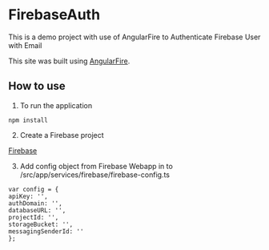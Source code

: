 # FirebaseAuth
This is a demo project with use of AngularFire to Authenticate Firebase User with Email

This site was built using [AngularFire](https://github.com/angular/angularfire).

## How to use

1. To run the application
  
  ```
  npm install
  ```
  
2. Create a Firebase project 
  
  [Firebase](https://console.firebase.google.com/)
  
3. Add config object from Firebase Webapp in to /src/app/services/firebase/firebase-config.ts
  
  ```
  var config = {
  apiKey: '',
  authDomain: '',
  databaseURL: '',
  projectId: '',
  storageBucket: '',
  messagingSenderId: ''
};
``` 
